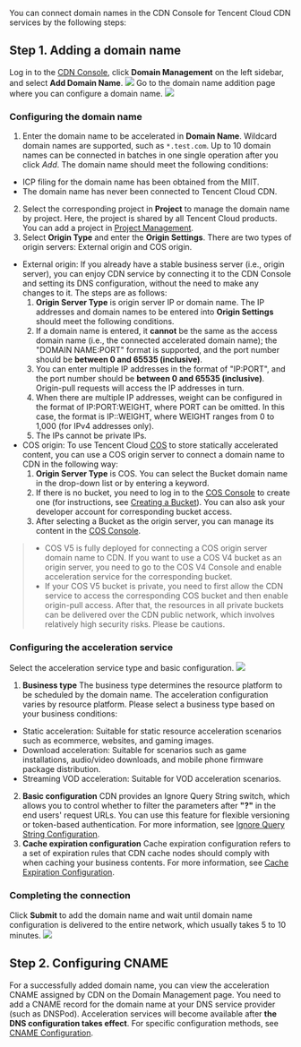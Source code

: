 You can connect domain names in the CDN Console for Tencent Cloud CDN services by the following steps:

## Step 1. Adding a domain name
Log in to the [CDN Console](https://console.cloud.tencent.com/cdn), click **Domain Management** on the left sidebar, and select **Add Domain Name**.
![](https://main.qcloudimg.com/raw/3cee079d180314cfaef452b836e0f565.jpg)
Go to the domain name addition page where you can configure a domain name.
![](https://main.qcloudimg.com/raw/48e8c71e7b7e84b5fdd13ffc1b30ded2.jpg)

### Configuring the domain name
1. Enter the domain name to be accelerated in **Domain Name**. Wildcard domain names are supported, such as `*.test.com`. Up to 10 domain names can be connected in batches in one single operation after you click *Add*.
The domain name should meet the following conditions:
 + ICP filing for the domain name has been obtained from the MIIT.
 + The domain name has never been connected to Tencent Cloud CDN.
2. Select the corresponding project in **Project** to manage the domain name by project. Here, the project is shared by all Tencent Cloud products. You can add a project in [Project Management](https://console.cloud.tencent.com/project).
3. Select **Origin Type** and enter the **Origin Settings**.
There are two types of origin servers: External origin and COS origin.
 + External origin: If you already have a stable business server (i.e., origin server), you can enjoy CDN service by connecting it to the CDN Console and setting its DNS configuration, without the need to make any changes to it. The steps are as follows:
     1. **Origin Server Type** is origin server IP or domain name. The IP addresses and domain names to be entered into **Origin Settings** should meet the following conditions.
     2. If a domain name is entered, it **cannot** be the same as the access domain name (i.e., the connected accelerated domain name); the "DOMAIN NAME:PORT" format is supported, and the port number should be **between 0 and 65535 (inclusive)**.
     3. You can enter multiple IP addresses in the format of "IP:PORT", and the port number should be **between 0 and 65535 (inclusive)**. Origin-pull requests will access the IP addresses in turn.
     4. When there are multiple IP addresses, weight can be configured in the format of IP:PORT:WEIGHT, where PORT can be omitted. In this case, the format is IP::WEIGHT, where WEIGHT ranges from 0 to 1,000 (for IPv4 addresses only).
     5. The IPs cannot be private IPs.
 + COS origin: To use Tencent Cloud [COS](https://intl.cloud.tencent.com/product/cos.html) to store statically accelerated content, you can use a COS origin server to connect a domain name to CDN in the following way:
     1. **Origin Server Type** is COS. You can select the Bucket domain name in the drop-down list or by entering a keyword.
     2. If there is no bucket, you need to log in to the [COS Console](https://console.cloud.tencent.com/cos5) to create one (for instructions, see [Creating a Bucket](https://intl.cloud.tencent.com/document/product/436/13309)). You can also ask your developer account for corresponding bucket access.
     3. After selecting a Bucket as the origin server, you can manage its content in the [COS Console](https://console.cloud.tencent.com/cos5).

>- COS V5 is fully deployed for connecting a COS origin server domain name to CDN. If you want to use a COS V4 bucket as an origin server, you need to go to the COS V4 Console and enable acceleration service for the corresponding bucket.
>- If your COS V5 bucket is private, you need to first allow the CDN service to access the corresponding COS bucket and then enable origin-pull access. After that, the resources in all private buckets can be delivered over the CDN public network, which involves relatively high security risks. Please be cautions.

### Configuring the acceleration service
Select the acceleration service type and basic configuration.
![](https://main.qcloudimg.com/raw/2f0b3ff1c1c8fa1313b96d856fb3b1fd.jpg)

1. **Business type** 
The business type determines the resource platform to be scheduled by the domain name. The acceleration configuration varies by resource platform. Please select a business type based on your business conditions:
 - Static acceleration: Suitable for static resource acceleration scenarios such as ecommerce, websites, and gaming images.
 - Download acceleration: Suitable for scenarios such as game installations, audio/video downloads, and mobile phone firmware package distribution.
 - Streaming VOD acceleration: Suitable for VOD acceleration scenarios.
2. **Basic configuration**
CDN provides an Ignore Query String switch, which allows you to control whether to filter the parameters after **"?"** in the end users' request URLs. You can use this feature for flexible versioning or token-based authentication. For more information, see [Ignore Query String Configuration](https://intl.cloud.tencent.com/doc/product/228/6291).
3. **Cache expiration configuration**
Cache expiration configuration refers to a set of expiration rules that CDN cache nodes should comply with when caching your business contents. For more information, see [Cache Expiration Configuration](https://intl.cloud.tencent.com/doc/product/228/6290).

### Completing the connection
Click **Submit** to add the domain name and wait until domain name configuration is delivered to the entire network, which usually takes 5 to 10 minutes.
![](https://main.qcloudimg.com/raw/0bf658a80d21a62e6bc30a54cbc21ff8.jpg)

## Step 2. Configuring CNAME
For a successfully added domain name, you can view the acceleration CNAME assigned by CDN on the Domain Management page. You need to add a CNAME record for the domain name at your DNS service provider (such as DNSPod). Acceleration services will become available after **the DNS configuration takes effect**. For specific configuration methods, see [CNAME Configuration](https://intl.cloud.tencent.com/document/product/228/3121).
